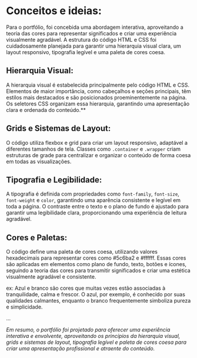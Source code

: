 # Conceitos e ideias:

Para o portfólio, foi concebida uma abordagem interativa, aproveitando a teoria das cores para representar significados e criar uma experiência visualmente agradável. A estrutura do código HTML e CSS foi cuidadosamente planejada para garantir uma hierarquia visual clara, um layout responsivo, tipografia legível e uma paleta de cores coesa.

## **Hierarquia Visual:**

A hierarquia visual é estabelecida principalmente pelo código HTML e CSS. Elementos de maior importância, como cabeçalhos e seções principais, têm estilos mais destacados e são posicionados proeminentemente na página. Os seletores CSS organizam essa hierarquia, garantindo uma apresentação clara e ordenada do conteúdo.**

## ******Grids e Sistemas de Layout:******


O código utiliza flexbox e grid para criar um layout responsivo, adaptável a diferentes tamanhos de tela. Classes como `.container` e `.wrapper` criam estruturas de grade para centralizar e organizar o conteúdo de forma coesa em todas as visualizações.

## **Tipografia e Legibilidade:**


A tipografia é definida com propriedades como `font-family`, `font-size`, `font-weight` e `color`, garantindo uma aparência consistente e legível em toda a página. O contraste entre o texto e o plano de fundo é ajustado para garantir uma legibilidade clara, proporcionando uma experiência de leitura agradável.

## **Cores e Paletas:**

O código define uma paleta de cores coesa, utilizando valores hexadecimais para representar cores como #5c6ba2 e #ffffff. Essas cores são aplicadas em elementos como plano de fundo, texto, botões e ícones, seguindo a teoria das cores para transmitir significados e criar uma estética visualmente agradável e consistente.

ex: Azul e branco são cores que muitas vezes estão associadas à tranquilidade, calma e frescor. O azul, por exemplo, é conhecido por suas qualidades calmantes, enquanto o branco frequentemente simboliza pureza e simplicidade.

...

*Em resumo, o portfólio foi projetado para oferecer uma experiência interativa e envolvente, aproveitando os princípios da hierarquia visual, grids e sistemas de layout, tipografia legível e paleta de cores coesa para criar uma apresentação profissional e atraente do conteúdo.*

